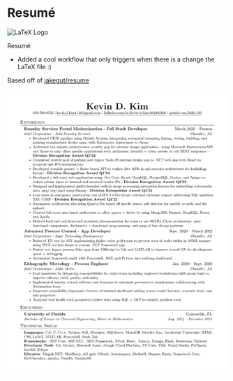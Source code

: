 # Resumé

<img src="https://upload.wikimedia.org/wikipedia/commons/9/92/LaTeX_logo.svg" alt="LaTeX Logo" width="150">

Resumé

- Added a cool workflow that only triggers when there is a change the LaTeX file :)

Based off of [jakegut/resume](https://github.com/jakegut/resume/)

![Resume Preview](resume.png)
